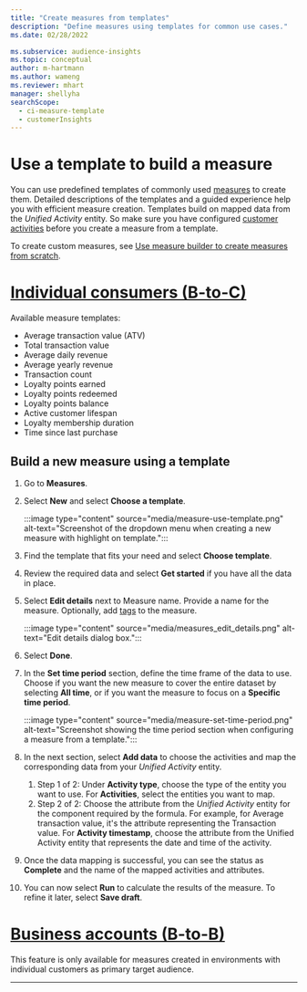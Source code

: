 ```yaml
---
title: "Create measures from templates"
description: "Define measures using templates for common use cases."
ms.date: 02/28/2022

ms.subservice: audience-insights
ms.topic: conceptual
author: m-hartmann
ms.author: wameng
ms.reviewer: mhart
manager: shellyha
searchScope: 
  - ci-measure-template
  - customerInsights
---
```


# Use a template to build a measure

You can use predefined templates of commonly used [measures](measures.md) to create them. Detailed descriptions of the templates and a guided experience help you with efficient measure creation. Templates build on mapped data from the *Unified Activity* entity. So make sure you have configured [customer activities](activities.md) before you create a measure from a template.

To create custom measures, see [Use measure builder to create measures from scratch](measure-builder.md).

# [Individual consumers (B-to-C)](#tab/b2c)

Available measure templates: 
- Average transaction value (ATV)
- Total transaction value
- Average daily revenue
- Average yearly revenue
- Transaction count
- Loyalty points earned
- Loyalty points redeemed
- Loyalty points balance
- Active customer lifespan
- Loyalty membership duration
- Time since last purchase

## Build a new measure using a template

1. Go to **Measures**.

1. Select **New** and select **Choose a template**.

   :::image type="content" source="media/measure-use-template.png" alt-text="Screenshot of the dropdown menu when creating a new measure with highlight on template.":::

1. Find the template that fits your need and select **Choose template**.

1. Review the required data and select **Get started** if you have all the data in place.

1. Select **Edit details** next to Measure name. Provide a name for the measure. Optionally, add [tags](work-with-tags-columns.md#manage-tags) to the measure.

   :::image type="content" source="media/measures_edit_details.png" alt-text="Edit details dialog box.":::

1. Select **Done**.

1. In the **Set time period** section, define the time frame of the data to use. Choose if you want the new measure to cover the entire dataset by selecting **All time**, or if you want the measure to focus on a **Specific time period**.

   :::image type="content" source="media/measure-set-time-period.png" alt-text="Screenshot showing the time period section when configuring a measure from a template.":::

1. In the next section, select **Add data** to choose the activities and map the corresponding data from your *Unified Activity* entity.

    1. Step 1 of 2: Under **Activity type**, choose the type of the entity you want to use. For **Activities**, select the entities you want to map.
    1. Step 2 of 2: Choose the attribute from the *Unified Activity* entity for the component required by the formula. For example, for Average transaction value, it's the attribute representing the Transaction value. For **Activity timestamp**, choose the attribute from the Unified Activity entity that represents the date and time of the activity.
   
1. Once the data mapping is successful, you can see the status as **Complete** and the name of the mapped activities and attributes.

1. You can now select **Run** to calculate the results of the measure. To refine it later, select **Save draft**.

# [Business accounts (B-to-B)](#tab/b2b)

This feature is only available for measures created in environments with individual customers as primary target audience.

---
